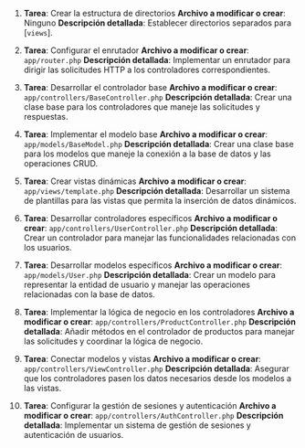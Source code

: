 1. **Tarea**: Crear la estructura de directorios
   **Archivo a modificar o crear**: Ninguno
   **Descripción detallada**: Establecer directorios separados para [`views`].

2. **Tarea**: Configurar el enrutador
   **Archivo a modificar o crear**: `app/router.php`
   **Descripción detallada**: Implementar un enrutador para dirigir las solicitudes HTTP a los controladores correspondientes.

3. **Tarea**: Desarrollar el controlador base
   **Archivo a modificar o crear**: `app/controllers/BaseController.php`
   **Descripción detallada**: Crear una clase base para los controladores que maneje las solicitudes y respuestas.

4. **Tarea**: Implementar el modelo base
   **Archivo a modificar o crear**: `app/models/BaseModel.php`
   **Descripción detallada**: Crear una clase base para los modelos que maneje la conexión a la base de datos y las operaciones CRUD.

5. **Tarea**: Crear vistas dinámicas
   **Archivo a modificar o crear**: `app/views/template.php`
   **Descripción detallada**: Desarrollar un sistema de plantillas para las vistas que permita la inserción de datos dinámicos.

6. **Tarea**: Desarrollar controladores específicos
   **Archivo a modificar o crear**: `app/controllers/UserController.php`
   **Descripción detallada**: Crear un controlador para manejar las funcionalidades relacionadas con los usuarios.

7. **Tarea**: Desarrollar modelos específicos
   **Archivo a modificar o crear**: `app/models/User.php`
   **Descripción detallada**: Crear un modelo para representar la entidad de usuario y manejar las operaciones relacionadas con la base de datos.

8. **Tarea**: Implementar la lógica de negocio en los controladores
   **Archivo a modificar o crear**: `app/controllers/ProductController.php`
   **Descripción detallada**: Añadir métodos en el controlador de productos para manejar las solicitudes y coordinar la lógica de negocio.

9. **Tarea**: Conectar modelos y vistas
   **Archivo a modificar o crear**: `app/controllers/ViewController.php`
   **Descripción detallada**: Asegurar que los controladores pasen los datos necesarios desde los modelos a las vistas.

10. **Tarea**: Configurar la gestión de sesiones y autenticación
    **Archivo a modificar o crear**: `app/controllers/AuthController.php`
    **Descripción detallada**: Implementar un sistema de gestión de sesiones y autenticación de usuarios.